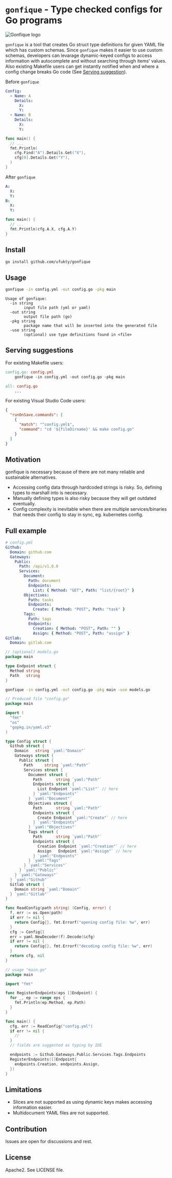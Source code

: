 # `gonfique` - Type checked configs for Go programs

![Gonfique logo](assets/Gonfique@400w.png)

`gonfique` is a tool that creates Go struct type definitions for given YAML file which has custom schemas. Since `gonfique` makes it easier to use custom schemas, developers can levarage dynamic-keyed configs to access information with autocomplete and without searching through items' values. Also existing Makefile users can get instantly notified when and where a config change breaks Go code (See [Serving suggestion](#serving-suggestions)).

Before `gonfique`

```yaml
Config:
  - Name: A
    Details:
      X:
      Y:
  - Name: B
    Details:
      X:
      Y:
```

```go
func main() {
  // ...
  fmt.Println(
    cfg.Find("A").Details.Get("X"),
    cfg[0].Details.Get("Y"),
  )
}
```

After `gonfique`

```yaml
A:
  X:
  Y:
B:
  X:
  Y:
```

```go
func main() {
  // ...
  fmt.Println(cfg.A.X, cfg.A.Y)
}
```

## Install

```sh
go install github.com/ufukty/gonfique
```

## Usage

```sh
gonfique -in config.yml -out config.go -pkg main
```

```
Usage of gonfique:
  -in string
        input file path (yml or yaml)
  -out string
        output file path (go)
  -pkg string
        package name that will be inserted into the generated file
  -use string
        (optional) use type definitions found in <file>
```

## Serving suggestions

For existing Makefile users:

```Makefile
config.go: config.yml
    gonfique -in config.yml -out config.go -pkg main

all: config.go
    ...
```

For existing Visual Studio Code users:

```json
{
  "runOnSave.commands": [
    {
      "match": "^config.yml$",
      "command": "cd '${fileDirname}' && make config.go"
    }
  ]
}
```

## Motivation

gonfique is necessary because of there are not many reliable and sustainable alternatives.

-   Accessing config data through hardcoded strings is risky. So, defining types to marshall into is necessary.
-   Manually defining types is also risky because they will get outdated eventually.
-   Config complexity is inevitable when there are multiple services/binaries that needs their config to stay in sync, eg. kubernetes config.

## Full example

```yml
# config.yml
Github:
  Domain: github.com
  Gateways:
    Public:
      Path: /api/v1.0.0
      Services:
        Document:
          Path: document
          Endpoints:
            List: { Method: "GET", Path: "list/{root}" }
        Objectives:
          Path: tasks
          Endpoints:
            Create: { Method: "POST", Path: "task" }
        Tags:
          Path: tags
          Endpoints:
            Creation: { Method: "POST", Path: "" }
            Assign: { Method: "POST", Path: "assign" }
Gitlab:
  Domain: gitlab.com
```

```go
// (optional) models.go
package main

type Endpoint struct {
  Method string
  Path   string
}
```

```sh
gonfique -in config.yml -out config.go -pkg main -use models.go
```

```go
// Produced file "config.go"
package main

import (
  "fmt"
  "os"
  "gopkg.in/yaml.v3"
)

type Config struct {
  Github struct {
    Domain   string `yaml:"Domain"`
    Gateways struct {
      Public struct {
        Path     string `yaml:"Path"`
        Services struct {
          Document struct {
            Path      string `yaml:"Path"`
            Endpoints struct {
              List Endpoint `yaml:"List"` // here
            } `yaml:"Endpoints"`
          } `yaml:"Document"`
          Objectives struct {
            Path      string `yaml:"Path"`
            Endpoints struct {
              Create Endpoint `yaml:"Create"` // here
            } `yaml:"Endpoints"`
          } `yaml:"Objectives"`
          Tags struct {
            Path      string `yaml:"Path"`
            Endpoints struct {
              Creation Endpoint `yaml:"Creation"` // here
              Assign   Endpoint `yaml:"Assign"` // here
            } `yaml:"Endpoints"`
          } `yaml:"Tags"`
        } `yaml:"Services"`
      } `yaml:"Public"`
    } `yaml:"Gateways"`
  } `yaml:"Github"`
  Gitlab struct {
    Domain string `yaml:"Domain"`
  } `yaml:"Gitlab"`
}

func ReadConfig(path string) (Config, error) {
  f, err := os.Open(path)
  if err != nil {
    return Config{}, fmt.Errorf("opening config file: %w", err)
  }
  cfg := Config{}
  err = yaml.NewDecoder(f).Decode(&cfg)
  if err != nil {
    return Config{}, fmt.Errorf("decoding config file: %w", err)
  }
  return cfg, nil
}
```

```go
// usage "main.go"
package main

import "fmt"

func RegisterEndpoints(eps []Endpoint) {
  for _, ep := range eps {
    fmt.Println(ep.Method, ep.Path)
  }
}

func main() {
  cfg, err := ReadConfig("config.yml")
  if err != nil {
    //
  }
  // fields are suggested as typing by IDE

  endpoints := Github.Gateways.Public.Services.Tags.Endpoints
  RegisterEndpoints([]Endpoint{
    endpoints.Creation, endpoints.Assign,
  })
}
```

## Limitations

-   Slices are not supported as using dynamic keys makes accessing information easier.
-   Multidocument YAML files are not supported.

## Contribution

Issues are open for discussions and rest.

## License

Apache2. See LICENSE file.
